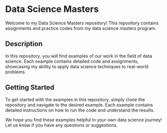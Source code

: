 # Data Science Masters

Welcome to my Data Science Masters repository! This repository contains assignments and practice codes from my data science masters program.

## Description

In this repository, you will find examples of our work in the field of data science. Each example contains detailed code and assignments, showcasing my ability to apply data science techniques to real-world problems.

## Getting Started

To get started with the examples in this repository, simply clone the repository and navigate to the desired example. Each example contains detailed instructions on how to run the code and understand the results.

We hope you find these examples helpful in your own data science journey! Let us know if you have any questions or suggestions.
